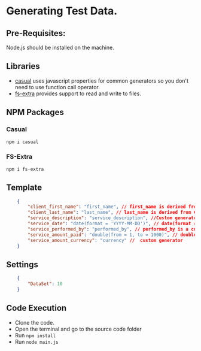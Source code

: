 # Generating Test Data.

## Pre-Requisites:
Node.js should be installed on the machine.

## Libraries
- [casual](https://www.npmjs.com/package/casual) uses javascript properties for common generators so you don't need to use function call operator.
- [fs-extra](https://www.npmjs.com/package/fs-extra) provides support to read and write to files.

## NPM Packages

### Casual

`npm i casual`

### FS-Extra

`npm i fs-extra`

## Template

```json
    {
        "client_first_name": "first_name", // first_name is derived from Casual library
        "client_last_name": "last_name", // last_name is derived from Casual library
        "service_description": "service_description", //Custom generator
        "service_date": "date(format = 'YYYY-MM-DD')", // date(format = 'YYYY-MM-DD') is derived from Casual library
        "service_performed_by": "performed_by", // performed_by is a custom generator
        "service_amount_paid": "double(from = 1, to = 1000)", // double(from = 1, to = 1000) is derived from Casual library
        "service_amount_currency": "currency" //  custom generator
    }

```

## Settings

```json
    {
        "DataSet": 10
    }
```

## Code Execution

- Clone the code.
- Open the terminal and go to the source code folder
- Run `npm install`
- Run `node main.js`